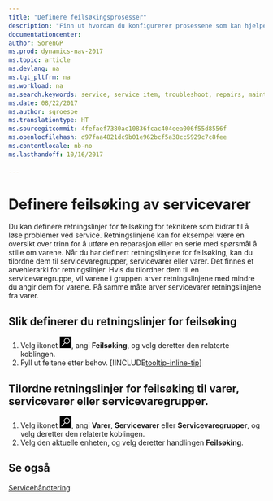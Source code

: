 ```yaml
---
title: "Definere feilsøkingsprosesser"
description: "Finn ut hvordan du konfigurerer prosessene som kan hjelpe kundeservicerepresentanter med å identifisere og løse problemer med servicevarer."
documentationcenter: 
author: SorenGP
ms.prod: dynamics-nav-2017
ms.topic: article
ms.devlang: na
ms.tgt_pltfrm: na
ms.workload: na
ms.search.keywords: service, service item, troubleshoot, repairs, maintenance
ms.date: 08/22/2017
ms.author: sgroespe
ms.translationtype: HT
ms.sourcegitcommit: 4fefaef7380ac10836fcac404eea006f55d8556f
ms.openlocfilehash: d97faa4821dc9b01e962bcf5a38cc5929c7c8fee
ms.contentlocale: nb-no
ms.lasthandoff: 10/16/2017

---
```


# <a name="setting-up-troubleshooting-for-service-items"></a>Definere feilsøking av servicevarer
Du kan definere retningslinjer for feilsøking for teknikere som bidrar til å løse problemer ved service. Retningslinjene kan for eksempel være en oversikt over trinn for å utføre en reparasjon eller en serie med spørsmål å stille om varene. Når du har definert retningslinjene for feilsøking, kan du tilordne dem til servicevaregrupper, servicevarer eller varer. Det finnes et arvehierarki for retningslinjer. Hvis du tilordner dem til en servicevaregruppe, vil varene i gruppen arver retningslinjene med mindre du angir dem for varene. På samme måte arver servicevarer retningslinjene fra varer.  

## <a name="to-set-up-troubleshooting-guidelines"></a>Slik definerer du retningslinjer for feilsøking
1. Velg ikonet ![Søk etter side eller rapport](media/ui-search/search_small.png "Søk etter side eller rapport"), angi **Feilsøking**, og velg deretter den relaterte koblingen.  
2. Fyll ut feltene etter behov. [!INCLUDE[tooltip-inline-tip](includes/tooltip-inline-tip_md.md)]  

## <a name="to-assign-troubleshooting-guidelines-to-items-service-items-or-service-item-groups"></a>Tilordne retningslinjer for feilsøking til varer, servicevarer eller servicevaregrupper.
1. Velg ikonet ![Søk etter side eller rapport](media/ui-search/search_small.png "Søk etter side eller rapport"), angi **Varer**, **Servicevarer** eller **Servicevaregrupper**, og velg deretter den relaterte koblingen.  
2. Velg den aktuelle enheten, og velg deretter handlingen **Feilsøking**.  

## <a name="see-also"></a>Se også
[Servicehåndtering](service-service.md)
